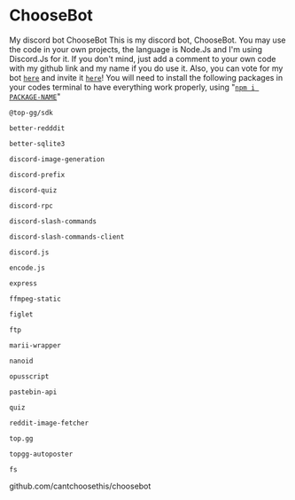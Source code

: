 # ChooseBot
My discord bot ChooseBot
This is my discord bot, ChooseBot. You may use the code in your own projects, the language is Node.Js and I'm using Discord.Js for it. 
If you don't mind, just add a comment to your own code with my github link and my name if you do use it.
Also, you can vote for my bot [`here`](https://vote.choosethis.org) and invite it [`here`](https://invite.choosethis.org)!
You will need to install the following packages in your codes terminal to have everything work properly, using "[`npm i PACKAGE-NAME`](https://www.npmjs.com/)"
```
@top-gg/sdk

better-redddit

better-sqlite3

discord-image-generation

discord-prefix

discord-quiz

discord-rpc

discord-slash-commands

discord-slash-commands-client

discord.js

encode.js

express

ffmpeg-static

figlet

ftp

marii-wrapper

nanoid

opusscript

pastebin-api

quiz

reddit-image-fetcher

top.gg

topgg-autoposter

fs
``` 
<!---> github.com/cantchoosethis/choosebot

